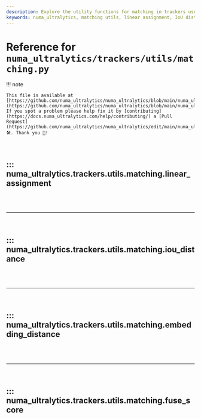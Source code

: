 ```yaml
---
description: Explore the utility functions for matching in trackers used by numa_ultralytics, including linear assignment, IoU distance, embedding distance, and more.
keywords: numa_ultralytics, matching utils, linear assignment, IoU distance, embedding distance, fuse score, tracking, Python, documentation
---
```


# Reference for `numa_ultralytics/trackers/utils/matching.py`

!!! note

    This file is available at [https://github.com/numa_ultralytics/numa_ultralytics/blob/main/numa_ultralytics/trackers/utils/matching.py](https://github.com/numa_ultralytics/numa_ultralytics/blob/main/numa_ultralytics/trackers/utils/matching.py). If you spot a problem please help fix it by [contributing](https://docs.numa_ultralytics.com/help/contributing/) a [Pull Request](https://github.com/numa_ultralytics/numa_ultralytics/edit/main/numa_ultralytics/trackers/utils/matching.py) 🛠️. Thank you 🙏!

<br>

## ::: numa_ultralytics.trackers.utils.matching.linear_assignment

<br><br><hr><br>

## ::: numa_ultralytics.trackers.utils.matching.iou_distance

<br><br><hr><br>

## ::: numa_ultralytics.trackers.utils.matching.embedding_distance

<br><br><hr><br>

## ::: numa_ultralytics.trackers.utils.matching.fuse_score

<br><br>
